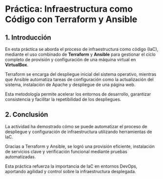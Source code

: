 # Práctica: Infraestructura como Código con Terraform y Ansible

## 1. Introducción

En esta práctica se aborda el proceso de infraestructura como código (IaC), mediante el uso combinado de **Terraform** y **Ansible** para gestionar el ciclo completo de provisión y configuración de una máquina virtual en **VirtualBox**.

Terraform se encarga del despliegue inicial del sistema operativo, mientras que Ansible automatiza tareas de configuración como la actualización del sistema, instalación de Apache y despliegue de una página web.

Esta metodología permite acelerar los entornos de desarrollo, garantizar consistencia y facilitar la repetibilidad de los despliegues.

## 2. Conclusión

La actividad ha demostrado cómo se puede automatizar el proceso de despliegue y configuración de infraestructura utilizando herramientas de IaC.

Gracias a Terraform y Ansible, se logró una provisión eficiente, instalación de servicios clave y verificación funcional mediante pruebas automatizadas.

Esta práctica refuerza la importancia de IaC en entornos DevOps, aportando agilidad y control sobre la infraestructura desplegada.

